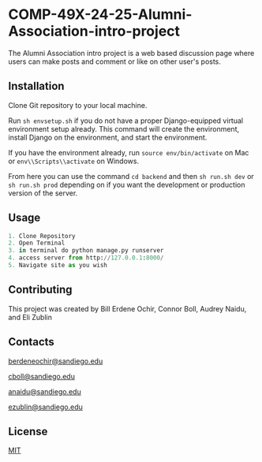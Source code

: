 # COMP-49X-24-25-Alumni-Association-intro-project

The Alumni Association intro project is a web based discussion page where users can make posts and comment or like on other user's posts. 

## Installation
Clone Git repository to your local machine.

Run ```sh envsetup.sh``` if you do not have a proper Django-equipped virtual environment setup already. This command will create the environment, install Django on the environment, and start the environment.

If you have the environment already, run ```source env/bin/activate``` on Mac or ```env\\Scripts\\activate``` on Windows.

From here you can use the command ```cd backend``` and then ```sh run.sh dev``` or ```sh run.sh prod``` depending on if you want the development or production version of the server. 

## Usage

```python
1. Clone Repository 
2. Open Terminal 
3. in terminal do python manage.py runserver
4. access server from http://127.0.0.1:8000/
5. Navigate site as you wish
```

## Contributing

This project was created by
Bill Erdene Ochir, Connor Boll, Audrey Naidu, and Eli Zublin

## Contacts

berdeneochir@sandiego.edu

cboll@sandiego.edu

anaidu@sandiego.edu

ezublin@sandiego.edu


## License

[MIT](https://choosealicense.com/licenses/mit/)
